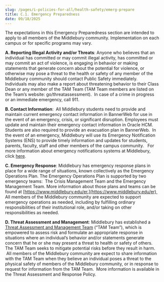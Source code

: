 ```yaml
---
slug: /pages/i-policies-for-all/health-safety/emerg-prepare
title: C.1. Emergency Preparedness
date: 09/18/2025
---
```

The expectations in this Emergency Preparedness section are intended to apply to all members of the Middlebury community. Implementation on each campus or for specific programs may vary.

**A. Reporting Illegal Activity and/or Threats**: Anyone who believes that an individual has committed or may commit illegal activity, has committed or may commit an act of violence, is engaging in behavior or making statements that generate concern about the potential for violence, or otherwise may pose a threat to the health or safety of any member of the Middlebury community should contact Public Safety immediately. Individuals may also make a report about threatening behavior to their Class Dean or any member of the TAM Team (TAM Team members are listed on the Team’s website: go/threatassessment).  In case of a crime in progress or an immediate emergency, call 911.

**B. Contact Information**:  All Middlebury students need to provide and maintain current emergency contact information in BannerWeb for use in the event of an emergency, crisis, or significant disruption. Employees must update and maintain their emergency contact information in Oracle HCM.  Students are also required to provide an evacuation plan in BannerWeb.  In the event of an emergency, Middlebury will use its Emergency Notification Systems (ENS) to provide timely information and updates for students, parents, faculty, staff and other members of the campus community.   For more information about emergency notifications systems at Middlebury, click [here](https://www.middlebury.edu/emergency-response/emergency-training-and-support-information/emergency-notification-systems).

**C. Emergency Response**: Middlebury has emergency response plans in place for a wide range of situations, known collectively as the Emergency Operations Plan. The Emergency Operations Plan is supported by two emergency teams:  The Crisis Management Team and the Emergency Management Team. More information about those plans and teams can be found at [https://www.middlebury.edu/er.](https://www.middlebury.edu/er)  All members of the Middlebury community are expected to support emergency operations as needed, including by fulfilling ordinary responsibilities of their institutional role, and/or taking on other responsibilities as needed.

**D. Threat Assessment and Management**: Middlebury has established a [Threat Assessment and Management Team](https://www.middlebury.edu/public-safety/safety-and-security/threat-assessment-and-management-team-tam) (“TAM Team”), which is empowered to assess risk and formulate an appropriate response in situations where an individual’s behavior and/or statements generate concern that he or she may present a threat to health or safety of others.  The TAM Team seeks to mitigate potential risks before they result in harm.  All members of the Middlebury community are expect to share information with the TAM Team when they believe an individual poses a threat to the physical safety of members of the Middlebury community, or in response to request for information from the TAM Team.  More information is available in the Threat Assessment and Response Policy.
